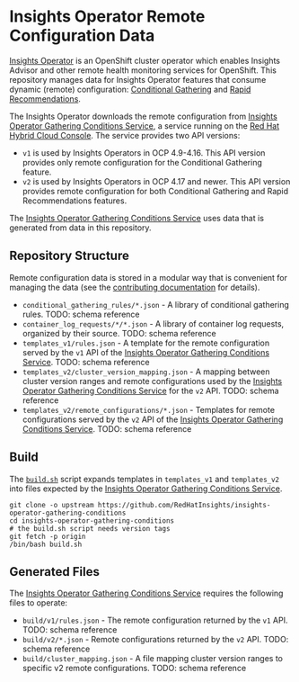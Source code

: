 # Insights Operator Remote Configuration Data

[Insights Operator](https://github.com/openshift/insights-operator) is an
OpenShift cluster operator which enables Insights Advisor and other remote
health monitoring services for OpenShift. This repository manages data for
Insights Operator features that consume dynamic (remote) configuration:
[Conditional Gathering](https://github.com/openshift/insights-operator/blob/master/docs/conditional-gatherer/README.md)
and [Rapid Recommendations](https://github.com/openshift/enhancements/blob/master/enhancements/insights/rapid-recommendations.md).

The Insights Operator downloads the remote configuration from
[Insights Operator Gathering Conditions Service](https://github.com/redhatinsights/insights-operator-gathering-conditions-service),
a service running on the [Red Hat Hybrid Cloud Console](https://developers.redhat.com/api-catalog/api/gathering).
The service provides two API versions:

* `v1` is used by Insights Operators in OCP 4.9-4.16. This API version provides
  only remote configuration for the Conditional Gathering feature.
* `v2` is used by Insights Operators in OCP 4.17 and newer. This API version
  provides remote configuration for both Conditional Gathering and Rapid
  Recommendations features.

The [Insights Operator Gathering Conditions Service](https://github.com/redhatinsights/insights-operator-gathering-conditions-service)
uses data that is generated from data in this repository.


## Repository Structure

Remote configuration data is stored in a modular way that is convenient for
managing the data (see the [contributing documentation](CONTRIBUTING.md) for
details).

* `conditional_gathering_rules/*.json` -
  A library of conditional gathering rules.
  TODO: schema reference
* `container_log_requests/*/*.json` -
  A library of container log requests, organized by their source.
  TODO: schema reference
* `templates_v1/rules.json` -
  A template for the remote configuration served by the `v1` API of the
  [Insights Operator Gathering Conditions Service](https://github.com/redhatinsights/insights-operator-gathering-conditions-service).
  TODO: schema reference
* `templates_v2/cluster_version_mapping.json` -
  A mapping between cluster version ranges and remote configurations used by the
  [Insights Operator Gathering Conditions Service](https://github.com/redhatinsights/insights-operator-gathering-conditions-service)
  for the `v2` API.
  TODO: schema reference
* `templates_v2/remote_configurations/*.json` -
  Templates for remote configurations served by the `v2` API of the
  [Insights Operator Gathering Conditions Service](https://github.com/redhatinsights/insights-operator-gathering-conditions-service).
  TODO: schema reference


## Build

The [`build.sh`](./build.sh) script expands templates in `templates_v1` and `templates_v2`
into files expected by the
[Insights Operator Gathering Conditions Service](https://github.com/redhatinsights/insights-operator-gathering-conditions-service).

```shell script
git clone -o upstream https://github.com/RedHatInsights/insights-operator-gathering-conditions
cd insights-operator-gathering-conditions
# the build.sh script needs version tags
git fetch -p origin
/bin/bash build.sh
```


## Generated Files

The [Insights Operator Gathering Conditions Service](https://github.com/redhatinsights/insights-operator-gathering-conditions-service)
requires the following files to operate:

* `build/v1/rules.json` -
  The remote configuration returned by the `v1` API.
  TODO: schema reference
* `build/v2/*.json` -
  Remote configurations returned by the `v2` API.
  TODO: schema reference
* `build/cluster_mapping.json` -
  A file mapping cluster version ranges to specific v2 remote configurations.
  TODO: schema reference
